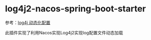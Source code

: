 # log4j2-nacos-spring-boot-starter

参考：[log4j 动态化配置](https://logging.apache.org/log4j/2.x/manual/customconfig.html#ConfigurationBuilder) 

此插件实现了利用Nacos实现Log4j2实现log配置文件动态加载